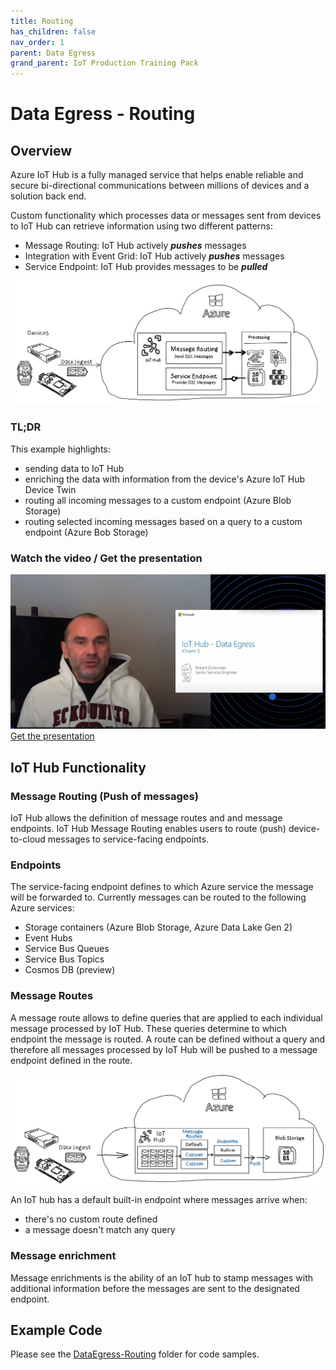 ```yaml
---
title: Routing
has_children: false
nav_order: 1
parent: Data Egress
grand_parent: IoT Production Training Pack
---
```


# Data Egress - Routing

## Overview

Azure IoT Hub is a fully managed service that helps enable reliable and secure bi-directional communications between millions of devices and a solution back end.

Custom functionality which processes data or messages sent from devices to IoT Hub can retrieve information using two different patterns:

* Message Routing: IoT Hub actively ***pushes*** messages
* Integration with Event Grid: IoT Hub actively ***pushes*** messages
* Service Endpoint: IoT Hub provides messages to be ***pulled***

![DataEgressOverview](img/DataEgressOverview.png)  

### TL;DR

This example highlights:

* sending data to IoT Hub
* enriching the data with information from the device's Azure IoT Hub Device Twin
* routing all incoming messages to a custom endpoint (Azure Blob Storage)
* routing selected incoming messages based on a query to a custom endpoint (Azure Bob Storage)

### Watch the video / Get the presentation

[![Watch the video](img/YTVideo.png)](https://www.youtube.com/watch?v=EBpzLrEx5gg)
[Get the presentation](media/IoTTrainingKit-DataEgress-Push.pdf)

## IoT Hub Functionality

### Message Routing (Push of messages)

IoT Hub allows the definition of message routes and and message endpoints. IoT Hub Message Routing enables users to route (push) device-to-cloud messages to service-facing endpoints.

### Endpoints

The service-facing endpoint defines to which Azure service the message will be forwarded to. Currently messages can be routed to the following Azure services:

* Storage containers (Azure Blob Storage, Azure Data Lake Gen 2)
* Event Hubs
* Service Bus Queues
* Service Bus Topics
* Cosmos DB (preview)

### Message Routes

A message route allows to define queries that are applied to each individual message processed by IoT Hub. These queries determine to which endpoint the message is routed. A route can be defined without a query and therefore all messages processed by IoT Hub will be pushed to a message endpoint defined in the route.

![Routing Principle](./img/RoutingPrinciple.png)  

An IoT hub has a default built-in endpoint where messages arrive when:

* there's no custom route defined
* a message doesn't match any query

### Message enrichment

Message enrichments is the ability of an IoT hub to stamp messages with additional information before the messages are sent to the designated endpoint.

## Example Code

Please see the [DataEgress-Routing](https://github.com/Azure/IoTTrainingPack/tree/main/modules/DataEgress.Routing) folder for code samples.

